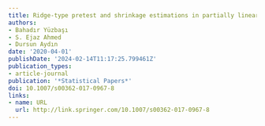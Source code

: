 ```yaml
---
title: Ridge-type pretest and shrinkage estimations in partially linear models
authors:
- Bahadır Yüzbaşı
- S. Ejaz Ahmed
- Dursun Aydın
date: '2020-04-01'
publishDate: '2024-02-14T11:17:25.799461Z'
publication_types:
- article-journal
publication: '*Statistical Papers*'
doi: 10.1007/s00362-017-0967-8
links:
- name: URL
  url: http://link.springer.com/10.1007/s00362-017-0967-8
---
```

